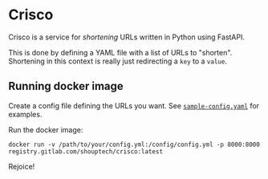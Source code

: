 # Crisco

Crisco is a service for _shortening_ URLs written in Python using FastAPI.

This is done by defining a YAML file with a list of URLs to "shorten". Shortening in
this context is really just redirecting a `key` to a `value`.

## Running docker image

Create a config file defining the URLs you want. See
[`sample-config.yaml`](sample-config.yaml) for examples.

Run the docker image:

```shell
docker run -v /path/to/your/config.yml:/config/config.yml -p 8000:8000 registry.gitlab.com/shouptech/crisco:latest
```

Rejoice!
